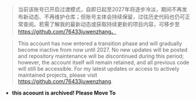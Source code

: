 > 当前该账号已开启过渡模式，自即日起至2027年将逐步冷淡，期间不再发布新动态、不再维护仓库；但账号主体会持续保留，过往历史代码也仍可正常查阅。若需了解我的最新动态或获取持续更新的项目内容，可移步至 https://github.com/76433juwenzhang。

> This account has now entered a transition phase and will gradually become inactive from now until 2027. No new updates will be posted and repository maintenance will be discontinued during this period; however, the account itself will remain retained, and all previous code will still be accessible. For my latest updates or access to actively maintained projects, please visit https://github.com/76433juwenzhang.


* **this acoount is archived! Please Move To**
